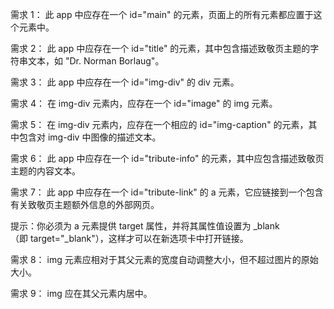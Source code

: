 需求 1： 此 app 中应存在一个 id="main" 的元素，页面上的所有元素都应置于这个元素中。

需求 2： 此 app 中应存在一个 id="title" 的元素，其中包含描述致敬页主题的字符串文本，如 "Dr. Norman Borlaug"。

需求 3： 此 app 中应存在一个 id="img-div" 的 div 元素。

需求 4： 在 img-div 元素内，应存在一个 id="image" 的 img 元素。

需求 5： 在 img-div 元素内，应存在一个相应的 id="img-caption" 的元素，其中包含对 img-div 中图像的描述文本。

需求 6： 此 app 中应存在一个 id="tribute-info" 的元素，其中应包含描述致敬页主题的内容文本。

需求 7： 此 app 中应存在一个 id="tribute-link" 的 a 元素，它应链接到一个包含有关致敬页主题额外信息的外部网页。

提示：你必须为 a 元素提供 target 属性，并将其属性值设置为 _blank（即 target="_blank"），这样才可以在新选项卡中打开链接。

需求 8： img 元素应相对于其父元素的宽度自动调整大小，但不超过图片的原始大小。

需求 9： img 应在其父元素内居中。
